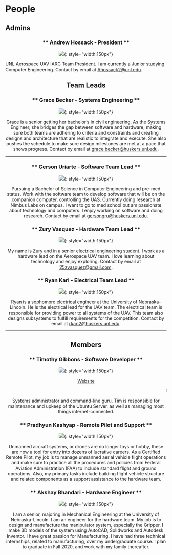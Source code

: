# People

## Admins

<center>

### ** Andrew Hossack - President **

![](res/img/people/andrew_face.jpg){: style="width:150px"}

</center>

UNL Aerospace UAV IARC Team President. I am currently a Junior studying Computer Engineering. Contact by email at [Ahossack2@unl.edu](mailto:ahossack2@unl.edu).


<center>

## Team Leads

<center>

### ** Grace Becker - Systems Engineering **

![](res/img/people/grace_becker.png){: style="width:150px"}

</center>

Grace is a senior getting her bachelor’s in civil engineering. As the Systems Engineer, she bridges the gap between software and hardware; making sure both teams are adhering to criteria and constraints and creating designs and architecture that are realistic to integrate and execute. She also pushes the schedule to make sure design milestones are met at a pace that shows progress. Contact by email at [grace.becker@huskers.unl.edu](mailto:grace.becker@huskers.unl.edu).

***

<center>

### ** Gerson Uriarte - Software Team Lead **

![](res/img/people/gerson_face.png){: style="width:150px"}

</center>

Pursuing a Bachelor of Science in Computer Engineering and pre-med status. Work with the software team to develop software that will be on the companion computer, controlling the UAS. Currently doing research at Nimbus Labs on campus. I want to go to med school but am passionate about technology and computers. I enjoy working on software and doing research. Contact by email at [gersongru@huskers.unl.edu](mailto:gersongru@huskers.unl.edu).


<center>

### ** Zury Vasquez - Hardware Team Lead **

![](res/img/people/zury_face.jpg){: style="width:150px"}

</center>

My name is Zury and in a senior electrical engineering student. I work as a hardware lead on the Aerospace UAV team. I love learning about technology and enjoy exploring. Contact by email at [25zvasquez@gmail.com](mailto:25zvasquez@gmail.com).


<center>

### ** Ryan Karl - Electrical Team Lead **

![](res/img/people/ryan_face.jpg){: style="width:150px"}

</center>

Ryan is a sophomore electrical engineer at the University of Nebraska-Lincoln. He is the electrical lead for the UAV team. The electrical team is responsible for providing power to all systems of the UAV. This team also designs subsystems to fulfill requirements for the competition. Contact by email at [rkarl2@huskers.unl.edu](mailto:rkarl2@huskers.unl.edu).

***

## Members
<center>

### ** Timothy Gibbons - Software Developer **

![](res/img/people/timothy_face.png){: style="width:150px"}

[Website](https://root3287.site)

<marquee>System Adminitration Wizard and Website Maintainer</marquee>

</center>

Systems administrator and command-line guru. Tim is responsible for maintenance and upkeep of the Ubuntu Server, as well as managing most things internet-connected.


<center>

### ** Pradhyun Kashyap - Remote Pilot and Support **

![](res/img/people/kashyap_face.png){: style="width:150px"}

</center>

Unmanned aircraft systems, or drones are no longer toys or hobby, these are now a tool for entry into dozens of lucrative careers. As a Certified Remote Pilot, my job is to manage unmanned aerial vehicle flight operations and make sure to practice all the procedures and policies from Federal Aviation Administration (FAA) to include standard flight and ground operations. Also, my primary tasks include building flight vehicle structure and related components as a support assistance to the hardware team.


<center>

### ** Akshay Bhandari - Hardware Engineer **

![](res/img/people/akshay_face.jpg){: style="width:150px"}

</center>

I am a senior, majoring in Mechanical Engineering at the University of Nebraska-Lincoln. I am an engineer for the hardware team. My job is to design and manufacture the manipulator system, especially the Gripper. I make 3D models of the system using AutoCAD, Solidworks and Autodesk Inventor. I have great passion for Manufacturing. I have had three technical internships, related to manufacturing, over my undergraduate course. I plan to graduate in Fall 2020, and work with my family thereafter.
